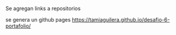 Se agregan links a repositorios

se genera un github pages https://tamiaguilera.github.io/desafio-6-portafolio/